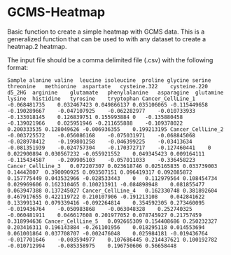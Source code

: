 # GCMS-Heatmap
Basic function to create a simple heatmap with GCMS data. This is a generalized function that can be used to with any dataset to create a heatmap.2 heatmap.

The input file should be a comma delimited file (.csv) with the following format:

`Sample	alanine	valine	leucine	isoleucine	proline	glycine	serine	threonine	methionine	aspartate	cysteine.322	cysteine.220	d5_2HG	arginine	glutamate	phenylalanine	asparagine	glutamine	lysine	histidine	tyrosine	tryptophan
Cancer_CellLine_1	-0.068481735	0.032467423	0.049866137	0.035106065	-0.115449658	-0.190289667	-0.047107925	-0.062282977	-0.010733933	-0.133018145	0.126839751	0.155993884	0	-0.135880458	-0.139021966	0.025951946	-0.211655888	-0.109378022	0.200333535	0.128049626	-0.006936355	0.199213195
Cancer_CellLine_2	-0.003725572	-0.056086168	-0.075031971	-0.068845068	-0.028978412	-0.199801258	-0.046399225	-0.03413634	-0.081351939	-0.024757304	-0.170372717	-0.127460441	0	0.022900894	0.030567232	-0.055921552	0.049345423	0.009164111	-0.115434587	-0.209905103	-0.057011033	-0.336458223
Cancer_CellLine_3	0.072207307	0.023618746	0.025165835	0.033739003	0.14442807	0.390090925	0.093507151	0.096419317	0.092085872	0.157775449	0.043532966	-0.028533443	0	0.112979564	0.108454734	0.029969606	0.162310465	0.100213911	-0.084898948	0.081855477	0.063947388	0.137245027
Cancer_CellLine_4	0.162330748	0.381892604	0.467917655	0.422119722	0.210107906	-0.191213108	0.042841622	0.133991341	0.079339416	-0.092264814	0.354592305	0.273460095	-0.019436764	-0.050983868	-0.063048328	0.252740325	-0.060481911	0.046617608	0.201977052	0.078745927	0.21757459	0.318994636
Cancer_CellLine_5	0.092665309	0.154408686	0.250232327	0.203416311	0.196143884	-0.261101956	0.018295118	0.014553694	0.061001864	0.037708707	-0.002476048	0.025984181	-0.019436764	-0.017701646	-0.003594977	0.107686445	0.214437621	0.100192782	-0.010712994	-0.085358975	0.196750606	0.56658448`

